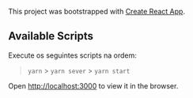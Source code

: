 This project was bootstrapped with [Create React App](https://github.com/facebook/create-react-app).

## Available Scripts

Execute os seguintes scripts na ordem:

> `yarn` > `yarn sever` > `yarn start`

Open [http://localhost:3000](http://localhost:3000) to view it in the browser.
